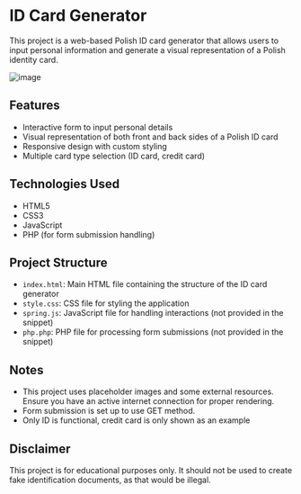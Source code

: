 # ID Card Generator

This project is a web-based Polish ID card generator that allows users to input personal information and generate a visual representation of a Polish identity card.

![image](https://github.com/user-attachments/assets/807138f2-2287-4992-aa19-1a6950d6ffff)


## Features

- Interactive form to input personal details
- Visual representation of both front and back sides of a Polish ID card
- Responsive design with custom styling
- Multiple card type selection (ID card, credit card)

## Technologies Used

- HTML5
- CSS3
- JavaScript
- PHP (for form submission handling)

## Project Structure

- `index.html`: Main HTML file containing the structure of the ID card generator
- `style.css`: CSS file for styling the application
- `spring.js`: JavaScript file for handling interactions (not provided in the snippet)
- `php.php`: PHP file for processing form submissions (not provided in the snippet)

## Notes

- This project uses placeholder images and some external resources. Ensure you have an active internet connection for proper rendering.
- Form submission is set up to use GET method.
- Only ID is functional, credit card is only shown as an example

## Disclaimer

This project is for educational purposes only. It should not be used to create fake identification documents, as that would be illegal.
